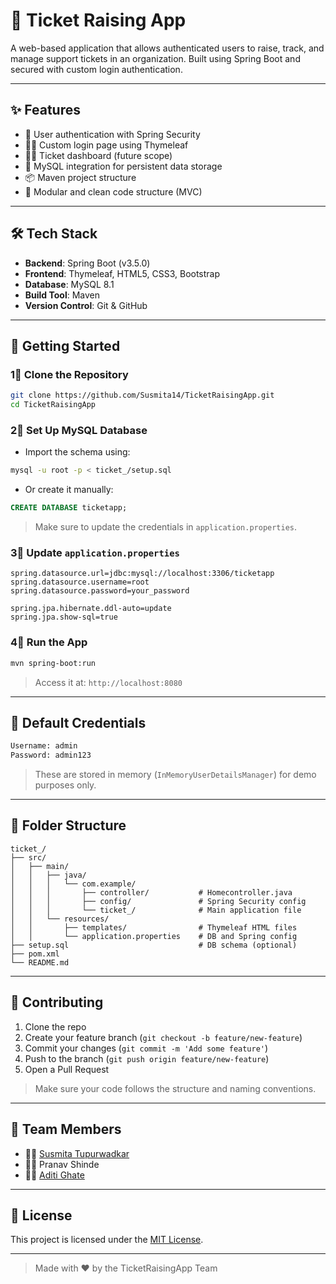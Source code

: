 # 🌻 Ticket Raising App

A web-based application that allows authenticated users to raise, track, and manage support tickets in an organization. Built using Spring Boot and secured with custom login authentication.

---

## ✨ Features

* 🔐 User authentication with Spring Security
* 🧑‍💻 Custom login page using Thymeleaf
* 👨‍📋 Ticket dashboard (future scope)
* 📄 MySQL integration for persistent data storage
* 📦 Maven project structure
* 🔧 Modular and clean code structure (MVC)

---

## 🛠️ Tech Stack

* **Backend**: Spring Boot (v3.5.0)
* **Frontend**: Thymeleaf, HTML5, CSS3, Bootstrap
* **Database**: MySQL 8.1
* **Build Tool**: Maven
* **Version Control**: Git & GitHub

---

## 🚀 Getting Started

### 1⃣ Clone the Repository

```bash
git clone https://github.com/Susmita14/TicketRaisingApp.git
cd TicketRaisingApp
```

### 2⃣ Set Up MySQL Database

* Import the schema using:

```bash
mysql -u root -p < ticket_/setup.sql
```

* Or create it manually:

```sql
CREATE DATABASE ticketapp;
```

> Make sure to update the credentials in `application.properties`.

### 3⃣ Update `application.properties`

```properties
spring.datasource.url=jdbc:mysql://localhost:3306/ticketapp
spring.datasource.username=root
spring.datasource.password=your_password

spring.jpa.hibernate.ddl-auto=update
spring.jpa.show-sql=true
```

### 4⃣ Run the App

```bash
mvn spring-boot:run
```

> Access it at: `http://localhost:8080`

---

## 🔐 Default Credentials

```txt
Username: admin
Password: admin123
```

> These are stored in memory (`InMemoryUserDetailsManager`) for demo purposes only.

---

## 🧾 Folder Structure

```
ticket_/
├── src/
│   ├── main/
│   │   ├── java/
│   │   │   └── com.example/
│   │   │       ├── controller/           # Homecontroller.java
│   │   │       ├── config/               # Spring Security config
│   │   │       └── ticket_/              # Main application file
│   │   └── resources/
│   │       ├── templates/                # Thymeleaf HTML files
│   │       └── application.properties    # DB and Spring config
├── setup.sql                             # DB schema (optional)
├── pom.xml
└── README.md
```

---

## 🤝 Contributing

1. Clone the repo
2. Create your feature branch (`git checkout -b feature/new-feature`)
3. Commit your changes (`git commit -m 'Add some feature'`)
4. Push to the branch (`git push origin feature/new-feature`)
5. Open a Pull Request

> Make sure your code follows the structure and naming conventions.

---

## 👥 Team Members

* 👩‍💻 [Susmita Tupurwadkar](https://github.com/Susmita14)
* 👨‍💻 Pranav Shinde
* 👩‍💻 [Aditi  Ghate](https://github.com/Adiana3308)

---

## 📌 License

This project is licensed under the [MIT License](LICENSE).

---

> Made with ❤️ by the TicketRaisingApp Team
